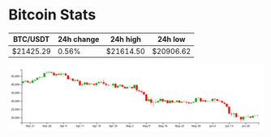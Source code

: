 # Bitcoin Stats

BTC/USDT|24h change|24h high|24h low|
|---|---|---|---|
|$21425.29|0.56%|$21614.50|$20906.62|

<img src="./chart.svg">

